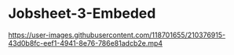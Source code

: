 # Jobsheet-3-Embeded

https://user-images.githubusercontent.com/118701655/210376915-43d0b8fc-eef1-4941-8e76-786e81adcb2e.mp4

